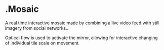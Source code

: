 .Mosaic
======

A real time interactive mosaic made by combining a live video feed with still imagery from social networks..

Optical flow is used to activate the mirror, allowing for interactive changing of individual tile scale on movement.
